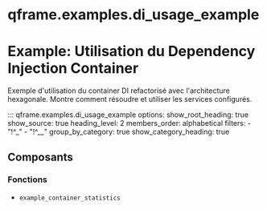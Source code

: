 # qframe.examples.di_usage_example


Example: Utilisation du Dependency Injection Container
====================================================

Exemple d'utilisation du container DI refactorisé avec l'architecture hexagonale.
Montre comment résoudre et utiliser les services configurés.


::: qframe.examples.di_usage_example
    options:
      show_root_heading: true
      show_source: true
      heading_level: 2
      members_order: alphabetical
      filters:
        - "!^_"
        - "!^__"
      group_by_category: true
      show_category_heading: true

## Composants

### Fonctions

- `example_container_statistics`

